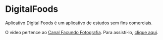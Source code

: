 # DigitalFoods

Aplicativo Digital Foods é um aplicativo de estudos sem fins comerciais.

O vídeo pertence ao <a href="https://www.youtube.com/channel/UC9PF-oySt9jZiVdCFJNy_KQ" target="blank">Canal Facundo Fotografia</a>. Para assistí-lo, <a href="https://youtu.be/DhGoIb5oS-M" target="_blank">clique aqui</a>.
